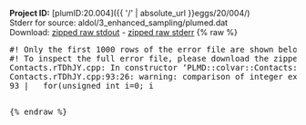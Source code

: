 **Project ID:** [plumID:20.004]({{ '/' | absolute_url }}eggs/20/004/)  
Stderr for source:  aldol/3_enhanced_sampling/plumed.dat   
Download: [zipped raw stdout](plumed.dat.plumed.stdout.txt.zip) - [zipped raw stderr](plumed.dat.plumed.stderr.txt.zip) 
{% raw %}
<pre>
#! Only the first 1000 rows of the error file are shown below
#! To inspect the full error file, please download the zipped raw stderr file above
Contacts.rTDhJY.cpp: In constructor ‘PLMD::colvar::Contacts::Contacts(const PLMD::ActionOptions&)’:
Contacts.rTDhJY.cpp:93:26: warning: comparison of integer expressions of different signedness: ‘unsigned int’ and ‘int’ [-Wsign-compare]
93 |   for(unsigned int i=0; i<num_atomsa; i++)
|                         ~^~~~~~~~~~~
Contacts.rTDhJY.cpp:99:26: warning: comparison of integer expressions of different signedness: ‘unsigned int’ and ‘int’ [-Wsign-compare]
99 |   for(unsigned int i=0; i<num_atomsb; i++)
|                         ~^~~~~~~~~~~
Contacts.rTDhJY.cpp:124:25: warning: comparison of integer expressions of different signedness: ‘unsigned int’ and ‘int’ [-Wsign-compare]
124 |   for(unsigned int i=0;i<num_atomsa;++i){
|                        ~^~~~~~~~~~~
Contacts.rTDhJY.cpp:129:25: warning: comparison of integer expressions of different signedness: ‘unsigned int’ and ‘int’ [-Wsign-compare]
129 |   for(unsigned int i=0;i<num_atomsb;++i){
|                        ~^~~~~~~~~~~
terminate called after throwing an instance of 'PLMD::Plumed::ExceptionError'
what():
(tools/Keywords.cpp:263) void PLMD::Keywords::addFlag(const std::string&, bool, const std::string&)
+++ assertion failed: !def
the second argument to addFlag must be false COMPONENTS
[pkrvm7jw40e0xgp:11116] *** Process received signal ***
[pkrvm7jw40e0xgp:11116] Signal: Aborted (6)
[pkrvm7jw40e0xgp:11116] Signal code:  (-6)
[pkrvm7jw40e0xgp:11116] [ 0] /lib/x86_64-linux-gnu/libc.so.6(+0x45330)[0x7f6083645330]
[pkrvm7jw40e0xgp:11116] [ 1] /lib/x86_64-linux-gnu/libc.so.6(pthread_kill+0x11c)[0x7f608369eb2c]
[pkrvm7jw40e0xgp:11116] [ 2] /lib/x86_64-linux-gnu/libc.so.6(gsignal+0x1e)[0x7f608364527e]
[pkrvm7jw40e0xgp:11116] [ 3] /lib/x86_64-linux-gnu/libc.so.6(abort+0xdf)[0x7f60836288ff]
[pkrvm7jw40e0xgp:11116] [ 4] /lib/x86_64-linux-gnu/libstdc++.so.6(+0xa5ff5)[0x7f6083aa5ff5]
[pkrvm7jw40e0xgp:11116] [ 5] /lib/x86_64-linux-gnu/libstdc++.so.6(+0xbb0da)[0x7f6083abb0da]
[pkrvm7jw40e0xgp:11116] [ 6] /lib/x86_64-linux-gnu/libstdc++.so.6(_ZSt10unexpectedv+0x0)[0x7f6083aa5a55]
[pkrvm7jw40e0xgp:11116] [ 7] /lib/x86_64-linux-gnu/libstdc++.so.6(+0xa5a6f)[0x7f6083aa5a6f]
[pkrvm7jw40e0xgp:11116] [ 8] plumed(+0x146dd)[0x55e02df446dd]
[pkrvm7jw40e0xgp:11116] [ 9] /lib/x86_64-linux-gnu/libc.so.6(+0x2a1ca)[0x7f608362a1ca]
[pkrvm7jw40e0xgp:11116] [10] /lib/x86_64-linux-gnu/libc.so.6(__libc_start_main+0x8b)[0x7f608362a28b]
[pkrvm7jw40e0xgp:11116] [11] plumed(+0x15365)[0x55e02df45365]
[pkrvm7jw40e0xgp:11116] *** End of error message ***
</pre>
{% endraw %}
